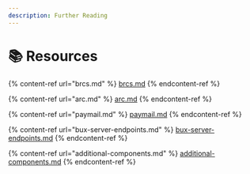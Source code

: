 ```yaml
---
description: Further Reading
---
```


# 📚 Resources

{% content-ref url="brcs.md" %}
[brcs.md](brcs.md)
{% endcontent-ref %}

{% content-ref url="arc.md" %}
[arc.md](arc.md)
{% endcontent-ref %}

{% content-ref url="paymail.md" %}
[paymail.md](paymail.md)
{% endcontent-ref %}

{% content-ref url="bux-server-endpoints.md" %}
[bux-server-endpoints.md](bux-server-endpoints.md)
{% endcontent-ref %}

{% content-ref url="additional-components.md" %}
[additional-components.md](additional-components.md)
{% endcontent-ref %}
